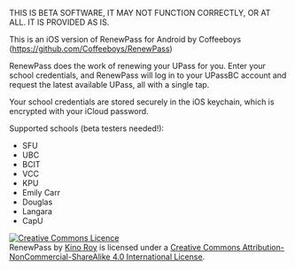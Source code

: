 THIS IS BETA SOFTWARE, IT MAY NOT FUNCTION CORRECTLY, OR AT ALL. IT IS PROVIDED AS IS.

This is an iOS version of RenewPass for Android by Coffeeboys (https://github.com/Coffeeboys/RenewPass)

RenewPass does the work of renewing your UPass for you. Enter your school credentials, and RenewPass will log in to your UPassBC account and request the latest available UPass, all with a single tap.

Your school credentials are stored securely in the iOS keychain, which is encrypted with your iCloud password.

Supported schools (beta testers needed!):
- SFU 
- UBC
- BCIT
- VCC
- KPU
- Emily Carr
- Douglas
- Langara
- CapU


<a rel="license" href="http://creativecommons.org/licenses/by-nc-sa/4.0/"><img alt="Creative Commons Licence" style="border-width:0" src="https://i.creativecommons.org/l/by-nc-sa/4.0/88x31.png" /></a><br /><span xmlns:dct="http://purl.org/dc/terms/" property="dct:title">RenewPass</span> by <a xmlns:cc="http://creativecommons.org/ns#" href="http://kino.codes" property="cc:attributionName" rel="cc:attributionURL">Kino Roy</a> is licensed under a <a rel="license" href="http://creativecommons.org/licenses/by-nc-sa/4.0/">Creative Commons Attribution-NonCommercial-ShareAlike 4.0 International License</a>.
